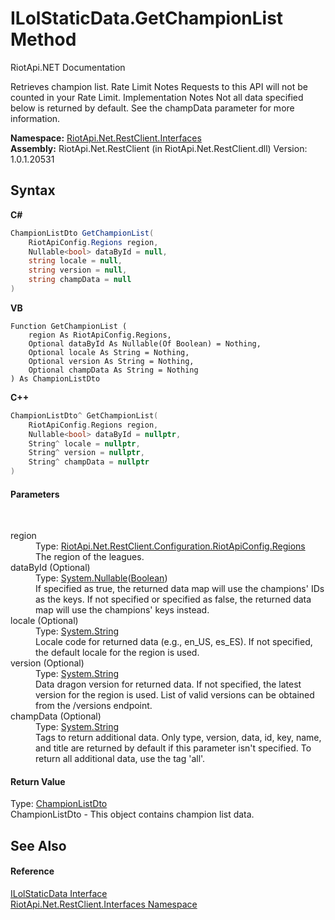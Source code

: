 # ILolStaticData.GetChampionList Method 
RiotApi.NET Documentation 

Retrieves champion list. Rate Limit Notes Requests to this API will not be counted in your Rate Limit. Implementation Notes Not all data specified below is returned by default. See the champData parameter for more information.

**Namespace:**&nbsp;<a href="48cda41f-0d73-abf8-ab33-13ac48004c66">RiotApi.Net.RestClient.Interfaces</a><br />**Assembly:**&nbsp;RiotApi.Net.RestClient (in RiotApi.Net.RestClient.dll) Version: 1.0.1.20531

## Syntax

**C#**<br />
``` C#
ChampionListDto GetChampionList(
	RiotApiConfig.Regions region,
	Nullable<bool> dataById = null,
	string locale = null,
	string version = null,
	string champData = null
)
```

**VB**<br />
``` VB
Function GetChampionList ( 
	region As RiotApiConfig.Regions,
	Optional dataById As Nullable(Of Boolean) = Nothing,
	Optional locale As String = Nothing,
	Optional version As String = Nothing,
	Optional champData As String = Nothing
) As ChampionListDto
```

**C++**<br />
``` C++
ChampionListDto^ GetChampionList(
	RiotApiConfig.Regions region, 
	Nullable<bool> dataById = nullptr, 
	String^ locale = nullptr, 
	String^ version = nullptr, 
	String^ champData = nullptr
)
```


#### Parameters
&nbsp;<dl><dt>region</dt><dd>Type: <a href="4d977124-7072-aed6-d4c3-44de17e37ee2">RiotApi.Net.RestClient.Configuration.RiotApiConfig.Regions</a><br />The region of the leagues.</dd><dt>dataById (Optional)</dt><dd>Type: <a href="http://msdn2.microsoft.com/en-us/library/b3h38hb0" target="_blank">System.Nullable</a>(<a href="http://msdn2.microsoft.com/en-us/library/a28wyd50" target="_blank">Boolean</a>)<br />If specified as true, the returned data map will use the champions' IDs as the keys. If not specified or specified as false, the returned data map will use the champions' keys instead.</dd><dt>locale (Optional)</dt><dd>Type: <a href="http://msdn2.microsoft.com/en-us/library/s1wwdcbf" target="_blank">System.String</a><br />Locale code for returned data (e.g., en_US, es_ES). If not specified, the default locale for the region is used.</dd><dt>version (Optional)</dt><dd>Type: <a href="http://msdn2.microsoft.com/en-us/library/s1wwdcbf" target="_blank">System.String</a><br />Data dragon version for returned data. If not specified, the latest version for the region is used. List of valid versions can be obtained from the /versions endpoint.</dd><dt>champData (Optional)</dt><dd>Type: <a href="http://msdn2.microsoft.com/en-us/library/s1wwdcbf" target="_blank">System.String</a><br />Tags to return additional data. Only type, version, data, id, key, name, and title are returned by default if this parameter isn't specified. To return all additional data, use the tag 'all'.</dd></dl>

#### Return Value
Type: <a href="754cd18f-817e-571e-5088-f1f3ab65f9f5">ChampionListDto</a><br />ChampionListDto - This object contains champion list data.

## See Also


#### Reference
<a href="aa83650f-f275-e38f-8f62-14b2064f0eac">ILolStaticData Interface</a><br /><a href="48cda41f-0d73-abf8-ab33-13ac48004c66">RiotApi.Net.RestClient.Interfaces Namespace</a><br />